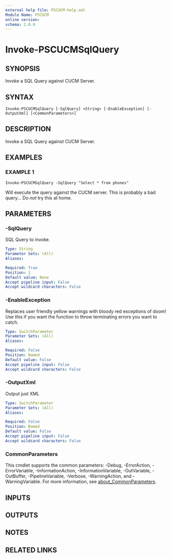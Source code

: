 ```yaml
---
external help file: PSCUCM-help.xml
Module Name: PSCUCM
online version:
schema: 2.0.0
---
```


# Invoke-PSCUCMSqlQuery

## SYNOPSIS
Invoke a SQL Query against CUCM Server.

## SYNTAX

```
Invoke-PSCUCMSqlQuery [-SqlQuery] <String> [-EnableException] [-OutputXml] [<CommonParameters>]
```

## DESCRIPTION
Invoke a SQL Query against CUCM Server.

## EXAMPLES

### EXAMPLE 1
```
Invoke-PSCUCMSqlQuery -SqlQuery "Select * from phones"
```

Will execute the query against the CUCM server.
This is probably a bad query...
Do *not* try this at home.

## PARAMETERS

### -SqlQuery
SQL Query to invoke.

```yaml
Type: String
Parameter Sets: (All)
Aliases:

Required: True
Position: 1
Default value: None
Accept pipeline input: False
Accept wildcard characters: False
```

### -EnableException
Replaces user friendly yellow warnings with bloody red exceptions of doom!
Use this if you want the function to throw terminating errors you want to catch.

```yaml
Type: SwitchParameter
Parameter Sets: (All)
Aliases:

Required: False
Position: Named
Default value: False
Accept pipeline input: False
Accept wildcard characters: False
```

### -OutputXml
Output just XML

```yaml
Type: SwitchParameter
Parameter Sets: (All)
Aliases:

Required: False
Position: Named
Default value: False
Accept pipeline input: False
Accept wildcard characters: False
```

### CommonParameters
This cmdlet supports the common parameters: -Debug, -ErrorAction, -ErrorVariable, -InformationAction, -InformationVariable, -OutVariable, -OutBuffer, -PipelineVariable, -Verbose, -WarningAction, and -WarningVariable. For more information, see [about_CommonParameters](http://go.microsoft.com/fwlink/?LinkID=113216).

## INPUTS

## OUTPUTS

## NOTES

## RELATED LINKS
